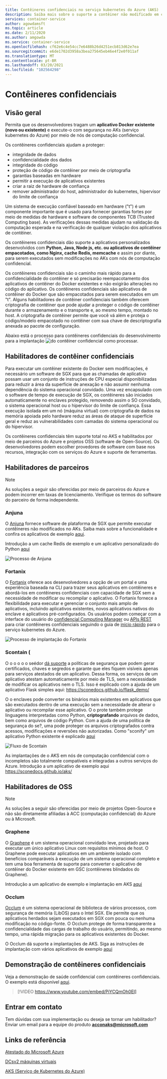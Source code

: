 ```yaml
---
title: Contêineres confidenciais no serviço kubernetes do Azure (AKS)
description: Saiba mais sobre o suporte a contêiner não modificado em contêineres confidenciais.
services: container-service
author: agowdamsft
ms.topic: article
ms.date: 2/11/2020
ms.author: amgowda
ms.service: container-service
ms.openlocfilehash: cf62e6c4e54cc7e6488b26d4251ecb813d62e7ea
ms.sourcegitcommit: e6de1702d3958a3bea275645eb46e4f2e0f011af
ms.translationtype: MT
ms.contentlocale: pt-BR
ms.lasthandoff: 03/20/2021
ms.locfileid: "102564298"
---
```

# <a name="confidential-containers"></a>Contêineres confidenciais

## <a name="overview"></a>Visão geral

Permita que os desenvolvedores tragam um **aplicativo Docker existente (novo ou existente)** e execute-o com segurança no AKs (serviço kubernetes do Azure) por meio de nós de computação confidencial.

Os contêineres confidenciais ajudam a proteger:

- integridade de dados 
- confidencialidade dos dados
- integridade do código
- proteção de código de contêiner por meio de criptografia
- garantias baseadas em hardware
- permitir a execução de aplicativos existentes
- criar a raiz de hardware de confiança
- remover administrador do host, administrador do kubernetes, hipervisor do limite de confiança

Um sistema de execução confiável baseado em hardware ("t") é um componente importante que é usado para fornecer garantias fortes por meio de medidas de hardware e software de componentes TCB (Trusted Computing base). As verificações dessas medidas ajudam na validação da computação esperada e na verificação de qualquer violação dos aplicativos de contêiner.

Os contêineres confidenciais dão suporte a aplicativos personalizados desenvolvidos com **Python, Java, Node js, etc. ou aplicativos de contêiner empacotados, como Nginx, cache Redis, memcache** e assim por diante, para serem executados sem modificações no AKs com nós de computação confidencial.

Os contêineres confidenciais são o caminho mais rápido para a confidencialidade do contêiner e só precisarão reempacotamento dos aplicativos de contêiner do Docker existentes e não exigirão alterações no código do aplicativo. Os contêineres confidenciais são aplicativos de contêiner do Docker que são empacotados para serem executados em um "t". Alguns habilitadores de contêiner confidenciais também oferecem criptografia de contêiner que pode ajudar a proteger o código de contêiner durante o armazenamento e o transporte e, ao mesmo tempo, montado no host. A criptografia de contêiner permite que você vá além e proteja o código/modelo empacotado no contêiner com sua chave de descriptografia anexada ao pacote de configuração.

Abaixo está o processo para contêineres confidenciais do desenvolvimento para a implantação ![ do contêiner confidencial como processar.](./media/confidential-containers/how-to-confidential-container.png)

## <a name="confidential-container-enablers"></a>Habilitadores de contêiner confidenciais
Para executar um contêiner existente do Docker sem modificações, é necessário um software de SGX para que as chamadas de aplicativo possam usar um conjunto de instruções de CPU especial disponibilizadas para reduzir a área da superfície de anexação e não assumir nenhuma dependência do sistema operacional convidado. Uma vez encapsulado com o software de tempo de execução de SGX, os contêineres são iniciados automaticamente no enclaves protegido, removendo assim o SO convidado, o sistema operacional host ou o hipervisor do limite de confiança. Essa execução isolada em um nó (máquina virtual) com criptografia de dados na memória apoiada pelo hardware reduz as áreas de ataque de superfície geral e reduz as vulnerabilidades com camadas do sistema operacional ou do hipervisor.

Os contêineres confidenciais têm suporte total no AKS e habilitados por meio de parceiros do Azure e projetos OSS (software de Open-Source). Os desenvolvedores podem escolher provedores de software com base nos recursos, integração com os serviços do Azure e suporte de ferramentas.

## <a name="partner-enablers"></a>Habilitadores de parceiros
> [!NOTE]
> As soluções a seguir são oferecidas por meio de parceiros do Azure e podem incorrer em taxas de licenciamento. Verifique os termos do software do parceiro de forma independente. 

### <a name="anjuna"></a>Anjuna

O [Anjuna](https://www.anjuna.io/) fornece software de plataforma de SGX que permite executar contêineres não modificados no AKs. Saiba mais sobre a funcionalidade e confira os aplicativos de exemplo [aqui](https://www.anjuna.io/microsoft-azure-confidential-computing-aks-lp).

Introdução a um cache Redis de exemplo e um aplicativo personalizado do Python [aqui](https://www.anjuna.io/microsoft-azure-confidential-computing-aks-lp)

![Processo de Anjuna](./media/confidential-containers/anjuna-process-flow.png)

### <a name="fortanix"></a>Fortanix

O [Fortanix](https://www.fortanix.com/) oferece aos desenvolvedores a opção de um portal e uma experiência baseada na CLI para trazer seus aplicativos em contêineres e abordá-los em contêineres confidenciais com capacidade de SGX sem a necessidade de modificar ou recompilar o aplicativo. O Fortanix fornece a flexibilidade para executar e gerenciar o conjunto mais amplo de aplicativos, incluindo aplicativos existentes, novos aplicativos nativos do enclave e aplicativos pré-configurados. Os usuários podem começar com a interface do usuário do [confidencial Computing Manager](https://em.fortanix.com/) ou [APIs REST](https://www.fortanix.com/api/em/) para criar contêineres confidenciais seguindo o guia de [início rápido](https://support.fortanix.com/hc/en-us/articles/360049658291-Fortanix-Confidential-Container-on-Azure-Kubernetes-Service) para o serviço kubernetes do Azure.

![Processo de implantação do Fortanix](./media/confidential-containers/fortanix-confidential-containers-flow.png)

### <a name="scone-scontain"></a>Scontain (

O o o o o o seédor [dá suporte](https://scontain.com/index.html?lang=en) a políticas de segurança que podem gerar certificados, chaves e segredos e garante que eles fiquem visíveis apenas para serviços atestados de um aplicativo. Dessa forma, os serviços de um aplicativo atestam automaticamente por meio de TLS, sem a necessidade de modificar os aplicativos nem o TLS. Isso é explicado com a ajuda de um aplicativo Flask simples aqui: https://sconedocs.github.io/flask_demo/  

O o enclaves pode converter os binários mais existentes em aplicativos que são executados dentro de uma execução sem a necessidade de alterar o aplicativo ou recompilar esse aplicativo. O o prote também protege linguagens interpretadas como Python, **criptografando** arquivos de dados, bem como arquivos de código Python. Com a ajuda de uma política de segurança do se?, uma pode proteger os arquivos criptografados contra acessos, modificações e reversões não autorizadas. Como "sconify" um aplicativo Python existente é explicado [aqui](https://sconedocs.github.io/sconify_image/)

![Fluxo de Scontain](./media/confidential-containers/scone-workflow.png)

As implantações de o AKS em nós de computação confidencial com o incompletos são totalmente compatíveis e integradas a outros serviços do Azure. Introdução a um aplicativo de exemplo aqui https://sconedocs.github.io/aks/


## <a name="oss-enablers"></a>Habilitadores de OSS 
> [!NOTE]
> As soluções a seguir são oferecidas por meio de projetos Open-Source e não são diretamente afiliadas à ACC (computação confidencial) do Azure ou à Microsoft.  

### <a name="graphene"></a>Graphene

O [Graphene](https://grapheneproject.io/) é um sistema operacional convidado leve, projetado para executar um único aplicativo Linux com requisitos mínimos de host. O Graphene pode executar aplicativos em um ambiente isolado com benefícios comparáveis à execução de um sistema operacional completo e tem uma boa ferramenta de suporte para converter o aplicativo de contêiner do Docker existente em GSC (contêineres blindados do Graphene).

Introdução a um aplicativo de exemplo e implantação em AKS [aqui](https://graphene.readthedocs.io/en/latest/cloud-deployment.html#azure-kubernetes-service-aks)

### <a name="occlum"></a>Occlum
[Occlum](https://occlum.io/) é um sistema operacional de biblioteca de vários processos, com segurança de memória (LibOS) para o Intel SGX. Ele permite que os aplicativos herdados sejam executados em SGX com pouca ou nenhuma modificação no código-fonte. O Occlum protege de forma transparente a confidencialidade das cargas de trabalho do usuário, permitindo, ao mesmo tempo, uma rápida migração para os aplicativos existentes do Docker.

O Occlum dá suporte a implantações de AKS. Siga as instruções de implantação com vários aplicativos de exemplo [aqui](https://github.com/occlum/occlum/blob/master/docs/azure_aks_deployment_guide.md)


## <a name="confidential-containers-demo"></a>Demonstração de contêineres confidenciais
Veja a demonstração de saúde confidencial com contêineres confidenciais. O exemplo está disponível [aqui](/azure/architecture/example-scenario/confidential/healthcare-inference). 

> [!VIDEO https://www.youtube.com/embed/PiYCQmOh0EI]


## <a name="get-in-touch"></a>Entrar em contato

Tem dúvidas com sua implementação ou deseja se tornar um habilitador? Enviar um email para a equipe do produto **acconaks@microsoft.com**

## <a name="reference-links"></a>Links de referência

[Atestado do Microsoft Azure](../attestation/overview.md)

[DCsv2 máquinas virtuais](virtual-machine-solutions.md)

[AKS (Serviço de Kubernetes do Azure)](../aks/intro-kubernetes.md)